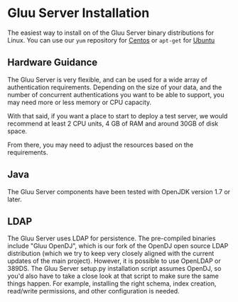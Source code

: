 # Gluu Server Installation

The easiest way to install on of the Gluu Server binary distributions for Linux. 
You can use our `yum` repository for [Centos](./centos.md) or `apt-get` for 
[Ubuntu](./ubuntu.md)

## Hardware Guidance

The Gluu Server is very flexible, and can be used for a wide array
of authentication requirements. Depending on the size of your data,
and the number of concurrent authentications you want to be able to 
support, you may need more or less memory or CPU capacity. 

With that said, if you want a place to start to deploy a test server,
we would recommend at least 2 CPU units, 4 GB of RAM and around 30GB of
disk space. 

From there, you may need to adjust the resources based on the
requirements.

## Java
The Gluu Server components have been tested with OpenJDK version 1.7 or later.

## LDAP

The Gluu Server uses LDAP for persistence. The pre-compiled binaries include 
"Gluu OpenDJ", which is our fork of the OpenDJ open source LDAP distribution (which 
we try to keep very closely aligned with the current updates of the main project).
However, it is possible to use OpenLDAP or 389DS. The Gluu Server setup.py installation 
script assumes OpenDJ, so you'd also have to take a close look at that script to make 
sure the same things happen. For example, installing the right schema, index creation, 
read/write permissions, and other configuration is needed.
